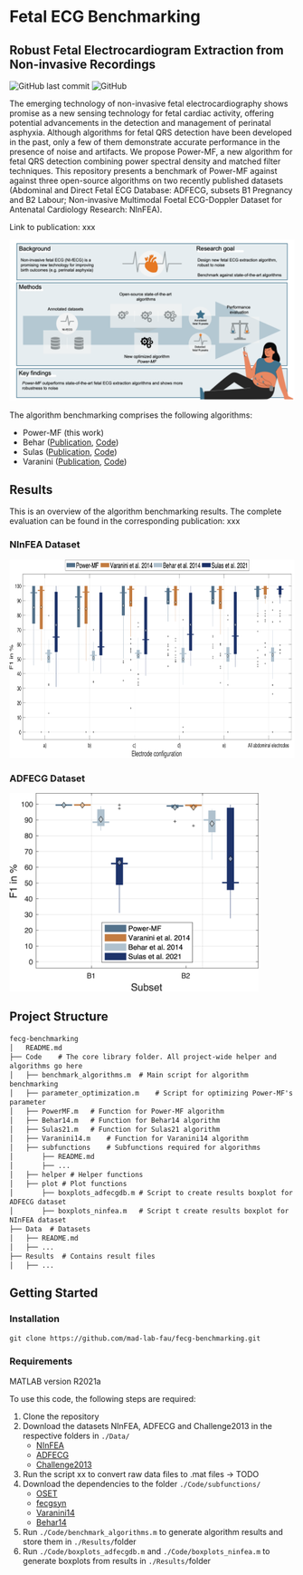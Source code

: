 # Fetal ECG Benchmarking
## Robust Fetal Electrocardiogram Extraction from Non-invasive Recordings
![GitHub last commit](https://img.shields.io/github/last-commit/mad-lab-fau/fecg-benchmarking)
![GitHub](https://img.shields.io/github/license/mad-lab-fau/fecg-benchmarking)

The emerging technology of non-invasive fetal electrocardiography shows promise as a new sensing technology for fetal cardiac activity, offering potential advancements in the detection and management of perinatal asphyxia. Although algorithms for fetal QRS detection have been developed in the past, only a few of them demonstrate accurate performance in the presence of noise and artifacts. We propose Power-MF, a new algorithm for fetal QRS detection combining power spectral density and matched filter techniques. This repository presents a benchmark of Power-MF against against three open-source algorithms on two recently published datasets (Abdominal and Direct Fetal ECG Database: ADFECG, subsets B1 Pregnancy and B2 Labour; Non-invasive Multimodal Foetal ECG-Doppler Dataset for Antenatal Cardiology Research: NInFEA). 

Link to publication: xxx

<img src="./Media/visual-abstract.png" alt="drawing" width="700"/>

The algorithm benchmarking comprises the following algorithms:
* Power-MF (this work)
* Behar ([Publication](https://iopscience.iop.org/article/10.1088/0967-3334/35/8/1569), [Code](https://archive.physionet.org/challenge/2013/sources))
* Sulas ([Publication](https://www.nature.com/articles/s41597-021-00811-3), [Code](https://github.com/rsameni/NInFEADataset))
* Varanini ([Publication](https://iopscience.iop.org/article/10.1088/0967-3334/35/8/1607), [Code](https://archive.physionet.org/challenge/2013/sources))

## Results
This is an overview of the algorithm benchmarking results. The complete evaluation can be found in the corresponding publication: xxx

### NInFEA Dataset
<img src="./Media/boxplots_ninfea.png" alt="drawing" height="350"/>

### ADFECG Dataset
<img src="./Media//boxplots_adfecg.png" alt="drawing" height="350"/>

## Project Structure
```
fecg-benchmarking
│   README.md
├── Code    # The core library folder. All project-wide helper and algorithms go here
│   ├── benchmark_algorithms.m  # Main script for algorithm benchmarking
│   ├── parameter_optimization.m    # Script for optimizing Power-MF's parameter
│   ├── PowerMF.m   # Function for Power-MF algorithm
│   ├── Behar14.m   # Function for Behar14 algorithm
│   ├── Sulas21.m   # Function for Sulas21 algorithm
│   ├── Varanini14.m    # Function for Varanini14 algorithm
│   ├── subfunctions    # Subfunctions required for algorithms
│       ├── README.md
│       ├── ...
│   ├── helper # Helper functions 
│   ├── plot # Plot functions
│       ├── boxplots_adfecgdb.m # Script to create results boxplot for ADFECG dataset
│       ├── boxplots_ninfea.m   # Script t create results boxplot for NInFEA dataset
├── Data  # Datasets
│   ├── README.md
│   ├── ...
├── Results  # Contains result files
│   ├── ...
```


## Getting Started

### Installation
```
git clone https://github.com/mad-lab-fau/fecg-benchmarking.git
```

### Requirements

MATLAB version R2021a 

To use this code, the following steps are required:

1. Clone the repository 
2. Download the datasets NInFEA, ADFECG and Challenge2013 in the respective folders in `./Data/`
    - [NInFEA](https://physionet.org/content/ninfea/1.0.0/) 
    - [ADFECG](https://doi.org/10.6084/m9.figshare.c.4740794.v1) 
    - [Challenge2013](https://physionet.org/content/challenge-2013/1.0.0/)
3. Run the script xx to convert raw data files to .mat files -> TODO
4. Download the dependencies to the folder `./Code/subfunctions/`
    - [OSET](https://github.com/alphanumericslab/OSET)
    - [fecgsyn](https://github.com/fernandoandreotti/fecgsyn)
    - [Varanini14](https://archive.physionet.org/challenge/2013/sources)
    - [Behar14](https://archive.physionet.org/challenge/2013/sources)
5. Run `./Code/benchmark_algorithms.m` to generate algorithm results and store them in `./Results/`folder
6. Run `./Code/boxplots_adfecgdb.m` and `./Code/boxplots_ninfea.m` to generate boxplots from results in `./Results/`folder








